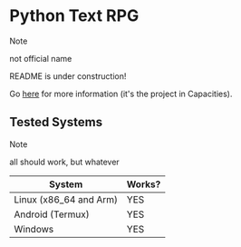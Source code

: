 # Python Text RPG

> [!NOTE]
> not official name

README is under construction!

Go [here](https://app.capacities.io/home/2da39670-4d4f-4b7b-b977-ac506c090794) for more information (it's the project in Capacities).

## Tested Systems

> [!NOTE]
> all should work, but whatever

| **System**             | **Works?** |
| ---------------------- | ---------- |
| Linux (x86_64 and Arm) | YES        |
| Android (Termux)       | YES        |
| Windows                | YES        |

